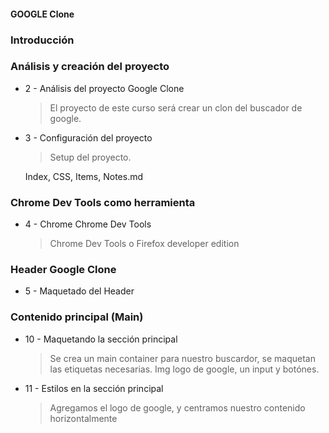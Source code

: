 #### GOOGLE Clone

### Introducción

### Análisis y creación del proyecto

* 2 - Análisis del proyecto Google Clone
    > El proyecto de este curso será crear un clon del buscador de google.

* 3 - Configuración del proyecto
    > Setup del proyecto.

    Index, CSS, Items, Notes.md

### Chrome Dev Tools como herramienta 

* 4 - Chrome Chrome Dev Tools
    >Chrome Dev Tools o Firefox developer edition

### Header Google Clone

* 5 - Maquetado del Header
### Contenido principal (Main)

* 10 - Maquetando la sección principal
    >Se crea un main container para nuestro buscardor, se maquetan las etiquetas necesarias. Img logo de google, un input y botónes.

* 11 - Estilos en la sección principal
    >Agregamos el logo de google, y centramos nuestro contenido horizontalmente